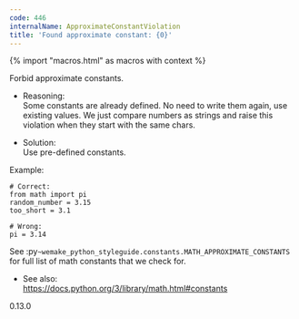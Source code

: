 ```yaml
---
code: 446
internalName: ApproximateConstantViolation
title: 'Found approximate constant: {0}'
---
```


{% import "macros.html" as macros with context %}

Forbid approximate constants.

  - Reasoning:  
    Some constants are already defined. No need to write them again, use
    existing values. We just compare numbers as strings and raise this
    violation when they start with the same chars.

  - Solution:  
    Use pre-defined constants.

Example:

    # Correct:
    from math import pi
    random_number = 3.15
    too_short = 3.1
    
    # Wrong:
    pi = 3.14

See :py`~wemake_python_styleguide.constants.MATH_APPROXIMATE_CONSTANTS`
for full list of math constants that we check for.

  - See also:  
    <https://docs.python.org/3/library/math.html#constants>

<div class="versionadded">

0.13.0

</div>